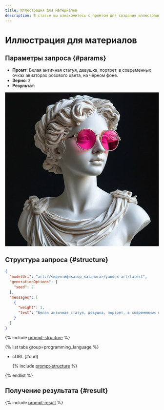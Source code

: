 ```yaml
---
title: Иллюстрация для материалов
description: В статье вы ознакомитесь с промтом для создания иллюстрации для материалов.
---
```


# Иллюстрация для материалов

## Параметры запроса {#params}

* **Промт**: Белая античная статуя, девушка, портрет, в современных очках авиаторах розового цвета, на чёрном фоне.
* **Зерно**: `2`
* **Результат**:

![marketing-statue](../../../_assets/yandexgpt/marketing-statue.jpg)

## Структура запроса {#structure}

```json
{
  "modelUri": "art://<идентификатор_каталога>/yandex-art/latest",
  "generationOptions": {
    "seed": 2
  },
  "messages": [
    {
      "weight": 1,
      "text": "Белая античная статуя, девушка, портрет, в современных очках авиаторах розового цвета, на чёрном фоне"
    }
  ]
}
```

{% include [prompt-structure](../../../_includes/foundation-models/yandexart/api-parameters.md) %}

{% list tabs group=programming_language %}

- cURL {#curl}

  {% include [prompt-structure](../../../_includes/foundation-models/yandexart/prompt-request.md) %}

{% endlist %}

## Получение результата {#result}

{% include [prompt-result](../../../_includes/foundation-models/yandexart/prompt-result.md) %}
